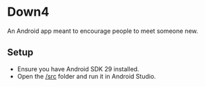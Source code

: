 # Down4
An Android app meant to encourage people to meet someone new.

## Setup
- Ensure you have Android SDK 29 installed.
- Open the [/src](https://github.com/michaelrehman/down_4_din/tree/master/src) folder and run it in Android Studio.